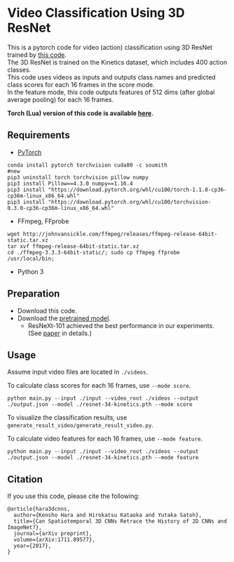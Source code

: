 # Video Classification Using 3D ResNet
This is a pytorch code for video (action) classification using 3D ResNet trained by [this code](https://github.com/kenshohara/3D-ResNets-PyTorch).  
The 3D ResNet is trained on the Kinetics dataset, which includes 400 action classes.  
This code uses videos as inputs and outputs class names and predicted class scores for each 16 frames in the score mode.  
In the feature mode, this code outputs features of 512 dims (after global average pooling) for each 16 frames.  

**Torch (Lua) version of this code is available [here](https://github.com/kenshohara/video-classification-3d-cnn).**

## Requirements
* [PyTorch](http://pytorch.org/)
```
conda install pytorch torchvision cuda80 -c soumith
#new
pip3 uninstall torch torchvision pillow numpy
pip3 install Pillow==4.3.0 numpy==1.16.4
pip3 install "https://download.pytorch.org/whl/cu100/torch-1.1.0-cp36-cp36m-linux_x86_64.whl"
pip3 install "https://download.pytorch.org/whl/cu100/torchvision-0.3.0-cp36-cp36m-linux_x86_64.whl"
```
* FFmpeg, FFprobe
```
wget http://johnvansickle.com/ffmpeg/releases/ffmpeg-release-64bit-static.tar.xz
tar xvf ffmpeg-release-64bit-static.tar.xz
cd ./ffmpeg-3.3.3-64bit-static/; sudo cp ffmpeg ffprobe /usr/local/bin;
```
* Python 3

## Preparation
* Download this code.
* Download the [pretrained model](https://drive.google.com/drive/folders/1zvl89AgFAApbH0At-gMuZSeQB_LpNP-M?usp=sharing).  
  * ResNeXt-101 achieved the best performance in our experiments. (See [paper](https://arxiv.org/abs/1711.09577) in details.)

## Usage
Assume input video files are located in ```./videos```.

To calculate class scores for each 16 frames, use ```--mode score```.
```
python main.py --input ./input --video_root ./videos --output ./output.json --model ./resnet-34-kinetics.pth --mode score
```
To visualize the classification results, use ```generate_result_video/generate_result_video.py```.

To calculate video features for each 16 frames, use ```--mode feature```.
```
python main.py --input ./input --video_root ./videos --output ./output.json --model ./resnet-34-kinetics.pth --mode feature
```


## Citation
If you use this code, please cite the following:
```
@article{hara3dcnns,
  author={Kensho Hara and Hirokatsu Kataoka and Yutaka Satoh},
  title={Can Spatiotemporal 3D CNNs Retrace the History of 2D CNNs and ImageNet?},
  journal={arXiv preprint},
  volume={arXiv:1711.09577},
  year={2017},
}
```
